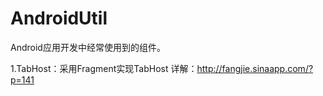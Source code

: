 AndroidUtil
===========

Android应用开发中经常使用到的组件。

1.TabHost：采用Fragment实现TabHost
  详解：http://fangjie.sinaapp.com/?p=141
  

